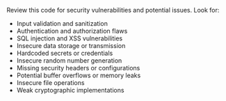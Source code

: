 Review this code for security vulnerabilities and potential issues. Look for:
- Input validation and sanitization
- Authentication and authorization flaws
- SQL injection and XSS vulnerabilities
- Insecure data storage or transmission
- Hardcoded secrets or credentials
- Insecure random number generation
- Missing security headers or configurations
- Potential buffer overflows or memory leaks
- Insecure file operations
- Weak cryptographic implementations
